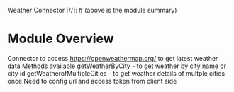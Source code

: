 Weather Connector
[//]: # (above is the module summary)

# Module Overview
Connector to access https://openweathermap.org/ to get latest weather data
Methods available
getWeatherByCity - to get weather by city name or city id
getWeatherofMultipleCities - to get weather details of multple cities once
Need to config url and access token from client side

